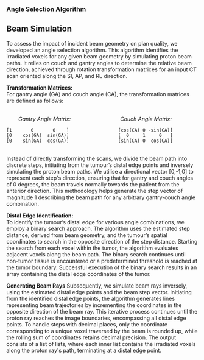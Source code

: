 ### Angle Selection Algorithm

## Beam Simulation 
To assess the impact of incident beam geometry on plan quality, we developed an angle selection algorithm. This algorithm identifies the irradiated voxels for any given beam geometry by simulating proton beam paths. It relies on couch and gantry angles to determine the relative beam direction, achieved through rotation transformation matrices for an input CT scan oriented along the SI, AP, and RL direction.

**Transformation Matrices:**
</br> For gantry angle (GA) and couch angle (CA), the transformation matrices are defined as follows:

</br> &nbsp;&nbsp;&nbsp;&nbsp;&nbsp;&nbsp;&nbsp;&nbsp;*Gantry Angle Matrix:* &nbsp;&nbsp;&nbsp;&nbsp;&nbsp;&nbsp;&nbsp;&nbsp;&nbsp;&nbsp;&nbsp;&nbsp;&nbsp;&nbsp;&nbsp;&nbsp;&nbsp;&nbsp;&nbsp;&nbsp;&nbsp;&nbsp;&nbsp;&nbsp;&nbsp;&nbsp;&nbsp;&nbsp;&nbsp;&nbsp;&nbsp; *Couch Angle Matrix:*
```plaintext                             
[1       0       0    ]                  [cos(CA) 0 -sin(CA)]
[0    cos(GA)  sin(GA)]                  [  0     1     0   ]
[0   -sin(GA)  cos(GA)]                  [sin(CA) 0  cos(CA)]
```

</br> Instead of directly transforming the scans, we divide the beam path into discrete steps, initiating from the tumour’s distal edge points and inversely simulating the proton beam paths. We utilise a directional vector [0,-1,0] to represent each step's direction, ensuring that for gantry and couch angles of 0 degrees, the beam travels normally towards the patient from the anterior direction. This methodology helps generate the step vector of magnitude 1 describing the beam path for any arbitrary gantry-couch angle combination.


**Distal Edge Identification:**
</br> To identify the tumour’s distal edge for various angle combinations, we employ a binary search approach. The algorithm uses the estimated step distance, derived from beam geometry, and the tumour’s spatial coordinates to search in the opposite direction of the step distance. Starting the search from each voxel within the tumor, the algorithm evaluates adjacent voxels along the beam path. The binary search continues until non-tumor tissue is encountered or a predetermined threshold is reached at the tumor boundary. Successful execution of the binary search results in an array containing the distal edge coordinates of the tumor.

**Generating Beam Rays**
Subsequently, we simulate beam rays inversely, using the estimated distal edge points and the beam step vector. Initiating from the identified distal edge points, the algorithm generates lines representing beam trajectories by incrementing the coordinates in the opposite direction of the beam ray. This iterative process continues until the proton ray reaches the image boundaries, encompassing all distal edge points. To handle steps with decimal places, only the coordinate corresponding to a unique voxel traversed by the beam is rounded up, while the rolling sum of coordinates retains decimal precision. The output consists of a list of lists, where each inner list contains the irradiated voxels along the proton ray's path, terminating at a distal edge point.
